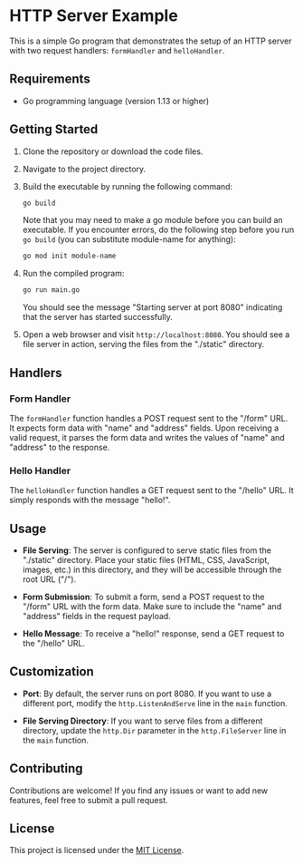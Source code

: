 # HTTP Server Example

This is a simple Go program that demonstrates the setup of an HTTP server with two request handlers: `formHandler` and `helloHandler`.

## Requirements

- Go programming language (version 1.13 or higher)

## Getting Started

1. Clone the repository or download the code files.

2. Navigate to the project directory.

3. Build the executable by running the following command:

   ```bash
   go build
   ```
   
   Note that you may need to make a go module before you can build an executable. If you encounter errors, do the following step before you run `go build` (you can substitute module-name for anything):
   
   ```bash
   go mod init module-name
   ```
   
   

4. Run the compiled program:

   ```bash
   go run main.go
   ```

   You should see the message "Starting server at port 8080" indicating that the server has started successfully. 

5. Open a web browser and visit `http://localhost:8080`. You should see a file server in action, serving the files from the "./static" directory.

## Handlers

### Form Handler

The `formHandler` function handles a POST request sent to the "/form" URL. It expects form data with "name" and "address" fields. Upon receiving a valid request, it parses the form data and writes the values of "name" and "address" to the response.

### Hello Handler

The `helloHandler` function handles a GET request sent to the "/hello" URL. It simply responds with the message "hello!".

## Usage

- **File Serving**: The server is configured to serve static files from the "./static" directory. Place your static files (HTML, CSS, JavaScript, images, etc.) in this directory, and they will be accessible through the root URL ("/").

- **Form Submission**: To submit a form, send a POST request to the "/form" URL with the form data. Make sure to include the "name" and "address" fields in the request payload.

- **Hello Message**: To receive a "hello!" response, send a GET request to the "/hello" URL.

## Customization

- **Port**: By default, the server runs on port 8080. If you want to use a different port, modify the `http.ListenAndServe` line in the `main` function.

- **File Serving Directory**: If you want to serve files from a different directory, update the `http.Dir` parameter in the `http.FileServer` line in the `main` function.

## Contributing

Contributions are welcome! If you find any issues or want to add new features, feel free to submit a pull request.

## License

This project is licensed under the [MIT License](LICENSE).
